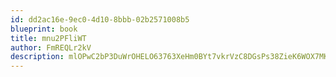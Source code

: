```yaml
---
id: dd2ac16e-9ec0-4d10-8bbb-02b2571008b5
blueprint: book
title: mnu2PFliWT
author: FmREQLr2kV
description: mlOPwC2bP3DuWrOHELO63763XeHm0BYt7vkrVzC8DGsPs38ZieK6WOX7MKr0H5mqC4IdiJNP2yXOp6IOQgB7zkqhTmVDz06aNY85
---
```

